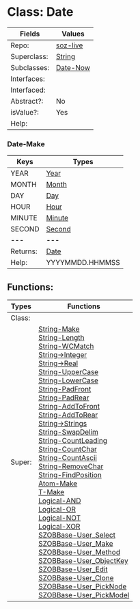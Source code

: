 
# Class:	Date

| Fields | Values |
| --------- | --------- |
| Repo: | [soz-live](/repos/soz-live.html) |
| Superclass: | [String](String.html) |
| Subclasses: | [Date-Now](Date-Now.html) |
| Interfaces: |  |
| Interfaced: |  |
| Abstract?: | No |
| isValue?: | Yes |
| Help: |  |

### Date-Make

| Keys | Types |
| --------- | --------- |
| YEAR | [Year](Year.html) |
| MONTH | [Month](Month.html) |
| DAY | [Day](Day.html) |
| HOUR | [Hour](Hour.html) |
| MINUTE | [Minute](Minute.html) |
| SECOND | [Second](Second.html) |
| **---** | **---** |
| Returns: | [Date](Date.html) |
| Help: | YYYYMMDD.HHMMSS |


## Functions:

| Types | Functions |
| --------- | --------- |
| Class: |  |
| Super: | [String-Make](String.html) <br> [String-Length](String.html) <br> [String-WCMatch](String.html) <br> [String->Integer](String.html) <br> [String->Real](String.html) <br> [String-UpperCase](String.html) <br> [String-LowerCase](String.html) <br> [String-PadFront](String.html) <br> [String-PadRear](String.html) <br> [String-AddToFront](String.html) <br> [String-AddToRear](String.html) <br> [String->Strings](String.html) <br> [String-SwapDelim](String.html) <br> [String-CountLeading](String.html) <br> [String-CountChar](String.html) <br> [String-CountAscii](String.html) <br> [String-RemoveChar](String.html) <br> [String-FindPosition](String.html) <br> [Atom-Make](Atom.html) <br> [T-Make](T.html) <br> [Logical-AND](Logical.html) <br> [Logical-OR](Logical.html) <br> [Logical-NOT](Logical.html) <br> [Logical-XOR](Logical.html) <br> [SZOBBase-User_Select](SZOBBase.html) <br> [SZOBBase-User_Make](SZOBBase.html) <br> [SZOBBase-User_Method](SZOBBase.html) <br> [SZOBBase-User_ObjectKey](SZOBBase.html) <br> [SZOBBase-User_Edit](SZOBBase.html) <br> [SZOBBase-User_Clone](SZOBBase.html) <br> [SZOBBase-User_PickNode](SZOBBase.html) <br> [SZOBBase-User_PickModel](SZOBBase.html) |


